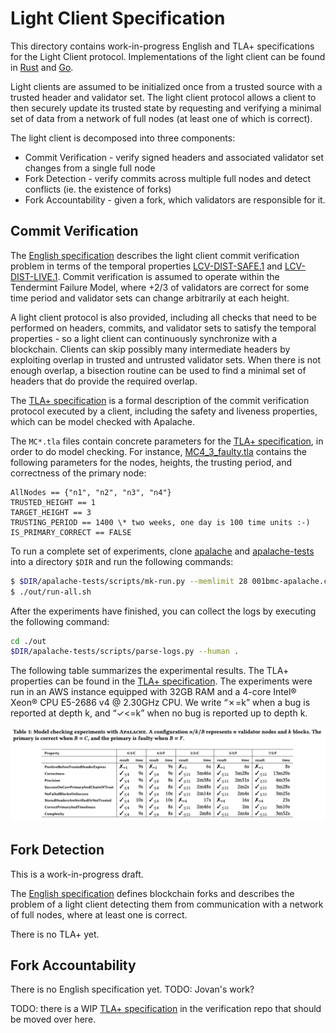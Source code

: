 # Light Client Specification

This directory contains work-in-progress English and TLA+ specifications for the Light Client
protocol. Implementations of the light client can be found in
[Rust](https://github.com/informalsystems/tendermint-rs/tree/master/light-client) and
[Go](https://github.com/tendermint/tendermint/tree/master/light).

Light clients are assumed to be initialized once from a trusted source 
with a trusted header and validator set. The light client
protocol allows a client to then securely update its trusted state by requesting and
verifying a minimal set of data from a network of full nodes (at least one of which is correct). 

The light client is decomposed into three components: 

- Commit Verification - verify signed headers and associated validator set changes from a single full node
- Fork Detection -  verify commits across multiple full nodes and detect conflicts (ie. the existence of forks)
- Fork Accountability - given a fork, which validators are responsible for it.

## Commit Verification

The [English specification](verification/verification.md) describes the light client
commit verification problem in terms of the temporal properties
[LCV-DIST-SAFE.1](https://github.com/informalsystems/tendermint-rs/blob/master/docs/spec/lightclient/verification/verification.md#lcv-dist-safe1) and 
[LCV-DIST-LIVE.1](https://github.com/informalsystems/tendermint-rs/blob/master/docs/spec/lightclient/verification/verification.md#lcv-dist-live1). 
Commit verification is assumed to operate within the Tendermint Failure Model, where +2/3 of validators are correct for some time period and
validator sets can change arbitrarily at each height.

A light client protocol is also provided, including all checks that
need to be performed on headers, commits, and validator sets 
to satisfy the temporal properties - so a light client can continuously
synchronize with a blockchain. Clients can skip possibly
many intermediate headers by exploiting overlap in trusted and untrusted validator sets.
When there is not enough overlap, a bisection routine can be used to find a
minimal set of headers that do provide the required overlap.

The [TLA+ specification](verification/Lightclient_A_1.tla) is a formal description of the
commit verification protocol executed by a client, including the safety and
liveness properties, which can be model checked with Apalache.

The `MC*.tla` files contain concrete parameters for the
[TLA+ specification](verification/Lightclient_A_1.tla), in order to do model checking.
For instance, [MC4_3_faulty.tla](verification/MC4_3_faulty.tla) contains the following parameters
for the nodes, heights, the trusting period, and correctness of the primary node:

```tla
AllNodes == {"n1", "n2", "n3", "n4"}
TRUSTED_HEIGHT == 1
TARGET_HEIGHT == 3
TRUSTING_PERIOD == 1400 \* two weeks, one day is 100 time units :-)
IS_PRIMARY_CORRECT == FALSE
```

To run a complete set of experiments, clone [apalache](https://github.com/informalsystems/apalache) and [apalache-tests](https://github.com/informalsystems/apalache-tests) into a directory `$DIR` and run the following commands:

```sh
$ $DIR/apalache-tests/scripts/mk-run.py --memlimit 28 001bmc-apalache.csv $DIR/apalache . out
$ ./out/run-all.sh
```

After the experiments have finished, you can collect the logs by executing the following command:

```sh
cd ./out
$DIR/apalache-tests/scripts/parse-logs.py --human .
```

The following table summarizes the experimental results. The TLA+ properties can be found in the
[TLA+ specification](verification/Lightclient_A_1.tla). 
 The experiments were run in an AWS instance equipped with 32GB
RAM and a 4-core Intel® Xeon® CPU E5-2686 v4 @ 2.30GHz CPU.
We write “✗=k” when a bug is reported at depth k, and “✓<=k” when
no bug is reported up to depth k.

![Experimental results](experiments.png)

## Fork Detection

This is a work-in-progress draft.

The [English specification](detection/detection.md) defines blockchain forks and describes
the problem of a light client detecting them from communication with a network
of full nodes, where at least one is correct.

There is no TLA+ yet.

## Fork Accountability

There is no English specification yet. TODO: Jovan's work?

TODO: there is a WIP [TLA+
specification](https://github.com/informalsystems/verification/pull/13) in the
verification repo that should be moved over here.

